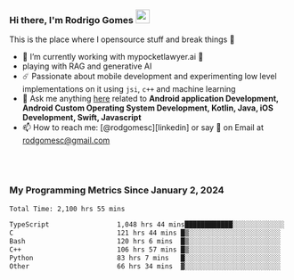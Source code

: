 
### Hi there, I'm Rodrigo Gomes <img src="https://media.giphy.com/media/hvRJCLFzcasrR4ia7z/giphy.gif" width="25px">
This is the place where I opensource stuff and break things 🤣
- 🔭 I’m currently working with mypocketlawyer.ai 💜
- playing with RAG and generative AI
- ☄️ Passionate about mobile development and experimenting low level implementations on it using `jsi`, `c++` and machine learning
- 💬 Ask me anything [here](https://github.com/rodgomesc/rodgomesc/issues) related to <b>Android application Development, Android Custom Operating System Development, Kotlin, Java, iOS Development, Swift, Javascript</b>
- 📫 How to reach me: [@rodgomesc][linkedin] or say 👋 on Email at [rodgomesc@gmail.com](mailto:rodgomesc@gmail.com)


<br/>

<!-- 
<picture>
  <img src="/github-metrics.svg" alt="Metrics">
</picture>
-->

</br>

### My Programming Metrics Since January 2, 2024 


<!--START_SECTION:waka-->

```txt
Total Time: 2,100 hrs 55 mins

TypeScript                 1,048 hrs 44 mins████████████░░░░░░░░░░░░░   48.38 %
C                          121 hrs 44 mins █▒░░░░░░░░░░░░░░░░░░░░░░░   05.62 %
Bash                       120 hrs 6 mins  █▒░░░░░░░░░░░░░░░░░░░░░░░   05.54 %
C++                        106 hrs 57 mins █▒░░░░░░░░░░░░░░░░░░░░░░░   04.93 %
Python                     83 hrs 7 mins   █░░░░░░░░░░░░░░░░░░░░░░░░   03.83 %
Other                      66 hrs 34 mins  ▓░░░░░░░░░░░░░░░░░░░░░░░░   03.07 %
```

<!--END_SECTION:waka-->
